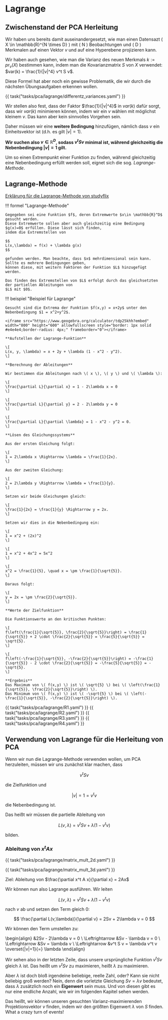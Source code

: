 # Lagrange

## Zwischenstand der PCA Herleitung

Wir haben uns bereits damit auseinandergesetzt, wie man einen Datensazt \( X \in \mathbb{R}^{N \times D} \) 
mit \( N \) Beobachtungen und \( D \) Merkmalen auf einen Vektor $v$ und auf eine Hyperebene projizieren kann.

Wir haben auch gesehen, wie man die Varianz des neuen Merkmals $k := pr_v(X)$ bestimmen kann, indem man die
Kovarianzmatrix $S$ von $X$ verwendet: $var(k) = \frac{1}{|v|^4} v^t S v$.

Diese Formel hat aber noch ein gewisse Problematik, die wir durch die nächsten Übungsaufgaben erkennen wollen.

{{ task("tasks/pca/lagrange/differentz_variances.yaml") }}

Wir stellen also fest, dass der Faktor $\frac{1}{|v|^4}$ in $var(k)$ dafür sorgt, dass wir $var(k)$ minimieren
können, indem wir ein $v$ wählen mit möglichst kleinem $v$. Das kann aber kein sinnvolles Vorgehen sein.

Daher müssen wir eine **weitere Bedingung** hinzufügen, nämlich dass $v$ ein Einheitsvektor ist (d.h. es gilt
$|v| = 1$).

**Wir suchen also $v\in \mathbb{R}^D$, sodass $v^t S v$ minimal ist, während gleichzeitig die Nebenbedingung
$|v| = 1$ gilt.**

Um so einen Extrempunkt einer Funktion zu finden, während gleichzeitig eine Nebenbedingung erfüllt werden soll,
eignet sich die sog. *Lagrange-Methode*.

## Lagrange-Methode

[Erklärung für die Lagrange-Methode von studyflix](https://studyflix.de/wirtschaft/lagrange-ansatz-83)

!!! formel "Lagrange-Methode"

    Gegegeben sei eine Funktion $f$, deren Extremwerte $x\in \mathbb{R}^D$ gesucht werden.
    Diese Extremwerte sollen aber auch gleichzeitig eine Bedingung $g(x)=0$ erfüllen. Diese lässt sich finden,
    indem die Extremstellen von 

    $$
    L(x,\lambda) = f(x) + \lambda g(x)
    $$

    gefunden werden. Man beachte, dass $x$ mehrdimensional sein kann. Sollte es mehrere Bedingungen geben,
    können diese, mit weitern Faktoren der Funktion $L$ hinzugefügt werden.

    Das finden des Extremstellen von $L$ erfolgt durch das gleichsetzten der partiellen Ableitungen von 
    $L$ mit $0$.

!!! beispiel "Beispiel für Lagrange"

    Gesucht sind die Extrema der Funktion $f(x,y) = x+2y$ unter den Nebenbedingung $1 = x^2+y^2$.

    <iframe src="https://www.geogebra.org/calculator/tdp25khh?embed" width="800" height="600" allowfullscreen style="border: 1px solid #e4e4e4;border-radius: 4px;" frameborder="0"></iframe>

    **Aufstellen der Lagrange-Funktion**

    \[
    L(x, y, \lambda) = x + 2y + \lambda (1 - x^2 - y^2).
    \]
    
    **Berechnung der Ableitungen**
    
    Wir bestimmen die Ableitungen nach \( x \), \( y \) und \( \lambda \):
    
    \[
    \frac{\partial L}{\partial x} = 1 - 2\lambda x = 0
    \]
    
    \[
    \frac{\partial L}{\partial y} = 2 - 2\lambda y = 0
    \]
    
    \[
    \frac{\partial L}{\partial \lambda} = 1 - x^2 - y^2 = 0.
    \]
    
    **Lösen des Gleichungssystems**
    
    Aus der ersten Gleichung folgt:
    
    \[
    1 = 2\lambda x \Rightarrow \lambda = \frac{1}{2x}.
    \]
    
    Aus der zweiten Gleichung:
    
    \[
    2 = 2\lambda y \Rightarrow \lambda = \frac{1}{y}.
    \]
    
    Setzen wir beide Gleichungen gleich:
    
    \[
    \frac{1}{2x} = \frac{1}{y} \Rightarrow y = 2x.
    \]
    
    Setzen wir dies in die Nebenbedingung ein:
    
    \[
    1 = x^2 + (2x)^2
    \]
    
    \[
    1 = x^2 + 4x^2 = 5x^2
    \]
    
    \[
    x^2 = \frac{1}{5}, \quad x = \pm \frac{1}{\sqrt{5}}.
    \]
    
    Daraus folgt:
    
    \[
    y = 2x = \pm \frac{2}{\sqrt{5}}.
    \]
    
    **Werte der Zielfunktion**
    
    Die Funktionswerte an den kritischen Punkten:
    
    \[
    f\left(\frac{1}{\sqrt{5}}, \frac{2}{\sqrt{5}}\right) = \frac{1}{\sqrt{5}} + 2 \cdot \frac{2}{\sqrt{5}} = \frac{5}{\sqrt{5}} = \sqrt{5}.
    \]
    
    \[
    f\left(-\frac{1}{\sqrt{5}}, -\frac{2}{\sqrt{5}}\right) = -\frac{1}{\sqrt{5}} - 2 \cdot \frac{2}{\sqrt{5}} = -\frac{5}{\sqrt{5}} = -\sqrt{5}.
    \]
    
    **Ergebnis**
    Das Maximum von \( f(x,y) \) ist \( \sqrt{5} \) bei \( \left(\frac{1}{\sqrt{5}}, \frac{2}{\sqrt{5}}\right) \).
    Das Minimum von \( f(x,y) \) ist \( -\sqrt{5} \) bei \( \left(-\frac{1}{\sqrt{5}}, -\frac{2}{\sqrt{5}}\right) \).


{{ task("tasks/pca/lagrange/R1.yaml") }}
{{ task("tasks/pca/lagrange/R2.yaml") }}
{{ task("tasks/pca/lagrange/R3.yaml") }}
{{ task("tasks/pca/lagrange/R4.yaml") }}

## Verwendung von Lagrange für die Herleitung von PCA

Wenn wir nun die Lagrange-Methode verwenden wollen, um PCA herzuleiten, müssen wir uns zunächst klar machen,
dass 

$$
v^t S v
$$

die Zielfunktion und 

$$
|v| = 1 = v^t v
$$

die Nebenbedingung ist.

Das heißt wir müssen die partielle Ableitung von

$$
L(v, \lambda) = v^t S v + \lambda (1 - v^t v)
$$

bilden.

### Ableitung von $x^tAx$

{{ task("tasks/pca/lagrange/matrix_mult_2d.yaml") }}

{{ task("tasks/pca/lagrange/matrix_mult_3d.yaml") }}

Ziel: Ableitung von $\frac{\partial x^t A x}{\partial x} = 2Ax$

Wir können nun also Lagrange ausführen. Wir leiten 

$$
L(v, \lambda) = v^t S v + \lambda (1 - v^t v)
$$

nach $v$ ab und setzen den Term gleich $0$: 

$$
\frac{\partial L(v,\lambda)}{\partial v} = 2Sv + 2\lambda v = 0
$$

Wir können den Term umstellen zu:

\begin{align}
                &2Sv - 2\lambda v = 0 \\
\Leftrightarrow &Sv - \lambda v = 0 \\
\Leftrightarrow &Sv = \lambda v \\
\Leftrightarrow &v^t S v = \lambda v^t v \overset{|v|=1}{=} \lambda
\end{align}

Wir sehen also in der letzten Zeile, dass unsere ursprüngliche Funktion $v^t S v$ gleich $\lambda$ ist.
Das heißt um $v^t S v$ zu maximieren, heißt $\lambda$ zu maximieren.

Aber $\lambda$ ist doch bloß irgendeine beliebige, reelle Zahl, oder? Kann sie nicht beliebig groß werden?
Nein, denn die vorletzte Gleichung
$Sv = \lambda v$ bedeutet, dass $\lambda$ zusätzlich noch ein **Eigenwert** sein muss. Und von diesen
gibt es nur eine endliche Anzahl, wie wir im folgenden Kapitel sehen werden. 

Das heißt, wir können unseren gesuchten Varianz-maximierenden Projektionsvektor $v$ finden, indem wir den
größten Eigenwert $\lambda$ von $S$ finden. What a crazy turn of events!
